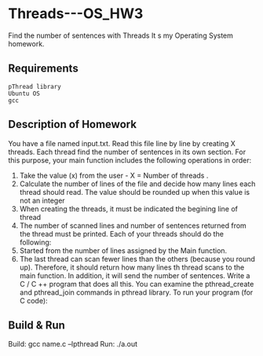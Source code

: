 # Threads---OS_HW3
Find the number of sentences with Threads 
It s my Operating System homework.

## Requirements

    pThread library
    Ubuntu OS
    gcc


## Description of Homework

You have a file named input.txt. Read this file line by line by creating X threads. Each thread find the number of sentences
in its own section. For this purpose, your main function includes the following operations in order:
1. Take the value (x) from the user - X = Number of threads .
2. Calculate the number of lines of the file and decide how many lines each thread should read. The value should be
rounded up when this value is not an integer
3. When creating the threads, it must be indicated the begining line of thread
4. The number of scanned lines and number of sentences returned from the thread must be printed.
Each of your threads should do the following:
1. Started from the number of lines assigned by the Main function.
2. The last thread can scan fewer lines than the others (because you round up). Therefore, it should return how many lines
th thread scans to the main function. In addition, it will send the number of sentences.
Write a C / C ++ program that does all this. You can examine the pthread_create and pthread_join commands in pthread
library. To run your program (for C code):

## Build & Run
Build:
    gcc name.c –lpthread
Run:
    ./a.out

